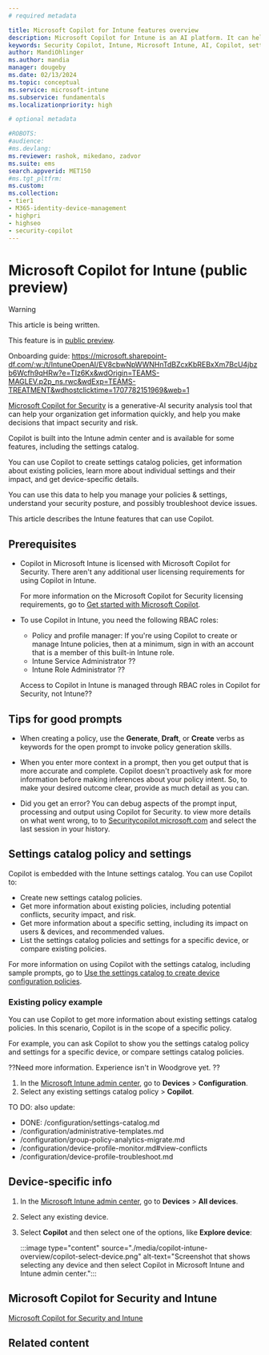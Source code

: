 ```yaml
---
# required metadata

title: Microsoft Copilot for Intune features overview
description: Microsoft Copilot for Intune is an AI platform. It can help you create policies, get information about existing policies, and show more details on specific settings, including their impacts on users and devices. You can also use Copilot to troubleshoot device issues.
keywords: Security Copilot, Intune, Microsoft Intune, AI, Copilot, settings catalog, policies, device details, troubleshooting
author: MandiOhlinger
ms.author: mandia
manager: dougeby
ms.date: 02/13/2024
ms.topic: conceptual
ms.service: microsoft-intune
ms.subservice: fundamentals
ms.localizationpriority: high

# optional metadata

#ROBOTS:
#audience:
#ms.devlang:
ms.reviewer: rashok, mikedano, zadvor
ms.suite: ems
search.appverid: MET150
#ms.tgt_pltfrm:
ms.custom:
ms.collection:
- tier1
- M365-identity-device-management
- highpri
- highseo
- security-copilot
---
```


# Microsoft Copilot for Intune (public preview)

> [!WARNING]
> This article is being written.

This feature is in [public preview](public-preview.md).

Onboarding guide: https://microsoft.sharepoint-df.com/:w:/t/IntuneOpenAI/EV8cbwNpWWNHnTdBZcxKbREBxXm7BcU4jbzb6Wcfh9qHRw?e=TIz6Kx&wdOrigin=TEAMS-MAGLEV.p2p_ns.rwc&wdExp=TEAMS-TREATMENT&wdhostclicktime=1707782151969&web=1

[Microsoft Copilot for Security](/security-copilot/microsoft-security-copilot) is a generative-AI security analysis tool that can help your organization get information quickly, and help you make decisions that impact security and risk.

Copilot is built into the Intune admin center and is available for some features, including the settings catalog.

You can use Copilot to create settings catalog policies, get information about existing policies, learn more about individual settings and their impact, and get device-specific details.

You can use this data to help you manage your policies & settings, understand your security posture, and possibly troubleshoot device issues.

This article describes the Intune features that can use Copilot.

## Prerequisites

- Copilot in Microsoft Intune is licensed with Microsoft Copilot for Security. There aren't any additional user licensing requirements for using Copilot in Intune.

  For more information on the Microsoft Copilot for Security licensing requirements, go to [Get started with Microsoft Copilot](/security-copilot/get-started-security-copilot).

- To use Copilot in Intune, you need the following RBAC roles:
  
  - Policy and profile manager: If you're using Copilot to create or manage Intune policies, then at a minimum, sign in with an account that is a member of this built-in Intune role.
  - Intune Service Administrator ??
  - Intune Role Administrator ??

  Access to Copilot in Intune is managed through RBAC roles in Copilot for Security, not Intune??

## Tips for good prompts

- When creating a policy, use the **Generate**, **Draft**, or **Create** verbs as keywords for the open prompt to invoke policy generation skills.

- When you enter more context in a prompt, then you get output that is more accurate and complete. Copilot doesn't proactively ask for more information before making inferences about your policy intent. So, to make your desired outcome clear, provide as much detail as you can.

- Did you get an error? You can debug aspects of the prompt input, processing and output using Copilot for Security. to view more details on what went wrong, to to [Securitycopilot.microsoft.com](https://Securitycopilot.microsoft.com) and select the last session in your history.

## Settings catalog policy and settings

Copilot is embedded with the Intune settings catalog. You can use Copilot to:

- Create new settings catalog policies.
- Get more information about existing policies, including potential conflicts, security impact, and risk.
- Get more information about a specific setting, including its impact on users & devices, and recommended values.
- List the settings catalog policies and settings for a specific device, or compare existing policies.

For more information on using Copilot with the settings catalog, including sample prompts, go to [Use the settings catalog to create device configuration policies](../configuration/settings-catalog.md).

### Existing policy example

You can use Copilot to get more information about existing settings catalog policies. In this scenario, Copilot is in the scope of a specific policy.

For example, you can ask Copilot to show you the settings catalog policy and settings for a specific device, or compare settings catalog policies.

??Need more information. Experience isn't in Woodgrove yet. ??

1. In the [Microsoft Intune admin center](https://go.microsoft.com/fwlink/?linkid=2109431), go to **Devices** > **Configuration**.
2. Select any existing settings catalog policy > **Copilot**.

TO DO: also update:

- DONE: /configuration/settings-catalog.md
- /configuration/administrative-templates.md
- /configuration/group-policy-analytics-migrate.md
- /configuration/device-profile-monitor.md#view-conflicts
- /configuration/device-profile-troubleshoot.md


## Device-specific info


1. In the [Microsoft Intune admin center](https://go.microsoft.com/fwlink/?linkid=2109431), go to **Devices** > **All devices**.
2. Select any existing device.
3. Select **Copilot** and then select one of the options, like **Explore device**:

    :::image type="content" source="./media/copilot-intune-overview/copilot-select-device.png" alt-text="Screenshot that shows selecting any device and then select Copilot in Microsoft Intune and Intune admin center.":::

## Microsoft Copilot for Security and Intune

[Microsoft Copilot for Security and Intune](security-copilot.md)




## Related content
